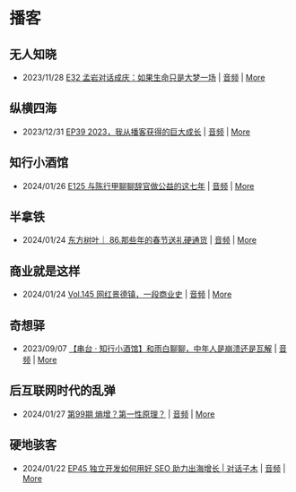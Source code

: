 # 播客

## 无人知晓
- 2023/11/28 [E32 孟岩对话成庆：如果生命只是大梦一场](https://www.xiaoyuzhoufm.com/episode/65655195f10bbce6353705cc) | [音频](https://dts-api.xiaoyuzhoufm.com/track/611719d3cb0b82e1df0ad29e/65655195f10bbce6353705cc/media.xyzcdn.net/ln7NBY7LIWJy1qbay5x0rgLRTQGA.m4a) | [More](channels/%E6%97%A0%E4%BA%BA%E7%9F%A5%E6%99%93.md)

## 纵横四海
- 2023/12/31 [EP39 2023，我从播客获得的巨大成长](https://www.ximalaya.com/sound/696883992) | [音频](https://audio.xmcdn.com/storages/16f2-audiofreehighqps/2D/B3/GKwRINsJb1ksBQbawQKXsNG-.m4a) | [More](channels/%E7%BA%B5%E6%A8%AA%E5%9B%9B%E6%B5%B7.md)

## 知行小酒馆
- 2024/01/26 [E125 与陈行甲聊聊辞官做公益的这七年](https://www.xiaoyuzhoufm.com/episode/65b340ab6a43241529a21bae) | [音频](https://dts-api.xiaoyuzhoufm.com/track/6013f9f58e2f7ee375cf4216/65b340ab6a43241529a21bae/media.xyzcdn.net/lgxAmCPmfSh5tCoBZpfXHJWNC-C0.m4a) | [More](channels/%E7%9F%A5%E8%A1%8C%E5%B0%8F%E9%85%92%E9%A6%86.md)

## 半拿铁
- 2024/01/24 [东方树叶｜ 86.那些年的春节送礼硬通货](https://www.ximalaya.com/sound/701852286) | [音频](https://dl.wavpub.com/item/227_31597439_3447.m4a) | [More](channels/%E5%8D%8A%E6%8B%BF%E9%93%81.md)

## 商业就是这样
- 2024/01/24 [Vol.145 网红景德镇，一段商业史](https://www.ximalaya.com/sound/701855479) | [音频](https://audio.xmcdn.com/storages/b3a2-audiofreehighqps/38/EE/GKwRIDoJhu8FARkY4wKfyz4i-aacv2-48K.m4a) | [More](channels/%E5%95%86%E4%B8%9A%E5%B0%B1%E6%98%AF%E8%BF%99%E6%A0%B7.md)

## 奇想驿
- 2023/09/07 [【串台 · 知行小酒馆】和雨白聊聊，中年人是崩溃还是瓦解](https://www.xiaoyuzhoufm.com/episode/64f9c5446884ccbb194e2cfc) | [音频](https://dts-api.xiaoyuzhoufm.com/track/6034daea97755b8fc9c66480/64f9c5446884ccbb194e2cfc/media.xyzcdn.net/lvATT0_QjI31XHWdwI1CR5bjsHZH.m4a) | [More](channels/%E5%A5%87%E6%83%B3%E9%A9%BF.md)

## 后互联网时代的乱弹
- 2024/01/27 [第99期 熵增？第一性原理？](https://hosting.wavpub.cn/pie/ep99/) | [音频](https://tk.wavpub.com/WPDL_nwJHErxJubmuxPwnDqyZcGvZsMgzuHCTqAQJvwHSVJarLPZzVhWDdFeeML-f0.mp3) | [More](channels/%E5%90%8E%E4%BA%92%E8%81%94%E7%BD%91%E6%97%B6%E4%BB%A3%E7%9A%84%E4%B9%B1%E5%BC%B9.md)

## 硬地骇客
- 2024/01/22 [EP45 独立开发如何用好 SEO 助力出海增长 | 对话子木](https://www.xiaoyuzhoufm.com/episode/65ae4e3916860d3ef18de9e8) | [音频](https://dts-api.xiaoyuzhoufm.com/track/640ee2438be5d40013fe4a87/65ae4e3916860d3ef18de9e8/media.xyzcdn.net/lpI9bfbZInJqUhxvQQp2nHnKxuzy.m4a) | [More](channels/%E7%A1%AC%E5%9C%B0%E9%AA%87%E5%AE%A2.md)

